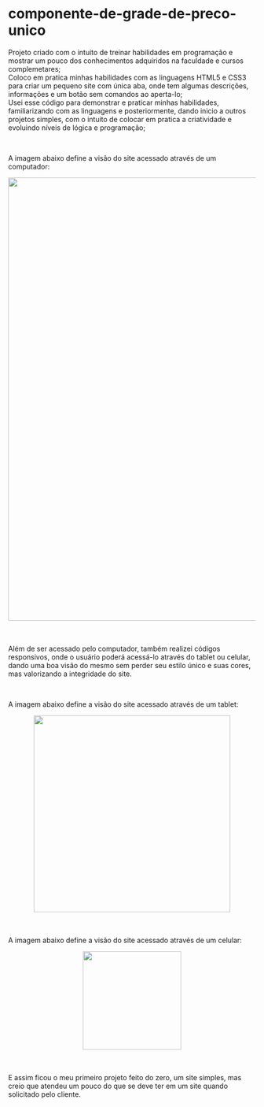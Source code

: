 # componente-de-grade-de-preco-unico

Projeto criado com o intuito de treinar habilidades em programação e mostrar um pouco dos conhecimentos adquiridos na faculdade e cursos complemetares;
<br>
Coloco em pratica minhas habilidades com as linguagens HTML5 e CSS3 para criar um pequeno site com única aba, onde tem algumas descrições, informações e um botão sem comandos ao aperta-lo;
<br>
Usei esse código para demonstrar e praticar minhas habilidades, familiarizando com as linguagens e posteriormente, dando inicio a outros projetos simples, com o intuito de colocar em pratica a criatividade e evoluindo níveis de lógica e programação;

<br>

A imagem abaixo define a visão do site acessado através de um computador:

<div align="center">
<img src="https://user-images.githubusercontent.com/82729028/231915718-3c5adab0-db63-4f7a-a3c0-6da6b4dcd89b.png" width="900px" />
</div>

<br>
<br>

Além de  ser acessado pelo computador, também realizei códigos responsivos, onde o usuário poderá acessá-lo através do tablet ou celular, dando uma boa visão do mesmo sem perder seu estilo único e suas cores, mas valorizando a integridade do site.

<br>

A imagem abaixo define a visão do site acessado através de um tablet:

<div align="center">
<img src="https://user-images.githubusercontent.com/82729028/231915889-9c4ba653-cafc-41a8-bd66-296f52c4d49f.png" width="400px" />
</div>

<br>
<br>

A imagem abaixo define a visão do site acessado através de um celular:

<div align="center">
<img src="https://user-images.githubusercontent.com/82729028/231915935-41388ec8-acca-4c77-8282-1b920d1bec97.png" width="200px" />
</div>

<br>
<br>

E assim ficou o meu primeiro projeto feito do zero,  um site simples, mas creio que atendeu um pouco do que se deve ter em um site quando solicitado pelo cliente.

